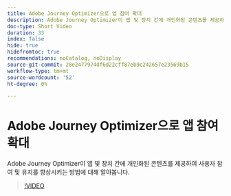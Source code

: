 ```yaml
---
title: Adobe Journey Optimizer으로 앱 참여 확대
description: Adobe Journey Optimizer이 앱 및 장치 간에 개인화된 콘텐츠를 제공하여 사용자 참여 및 유지를 향상시키는 방법에 대해 알아봅니다.
doc-type: Short Video
duration: 33
index: false
hide: true
hidefromtoc: true
recommendations: noCatalog, noDisplay
source-git-commit: 28e2477974df6d22cff87eb9c242657e23569b15
workflow-type: tm+mt
source-wordcount: '52'
ht-degree: 0%

---
```



# Adobe Journey Optimizer으로 앱 참여 확대

Adobe Journey Optimizer이 앱 및 장치 간에 개인화된 콘텐츠를 제공하여 사용자 참여 및 유지를 향상시키는 방법에 대해 알아봅니다.

<!-- 72_S603_3442534_32_boost-app-engagement-with-adobe-journey-optimizer -->
>[!VIDEO](https://video.tv.adobe.com/v/3460016/?learn=on&enablevpops=true&captions=kor)
